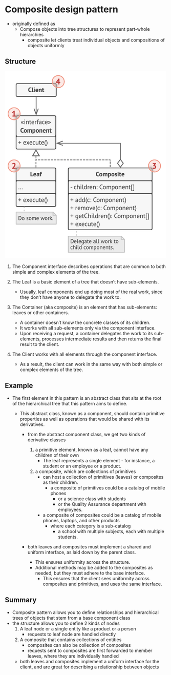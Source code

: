 # Composite design pattern

- originally defined as
  - Compose objects into tree structures to represent part-whole hierarchies
    - composite let clients treat individual objects and compositions of objects uniformly

## Structure

![Composite](../../images/composite.png)

1. The Component interface describes operations that are common to both simple and complex elements of the tree.

2. The Leaf is a basic element of a tree that doesn’t have sub-elements.

   - Usually, leaf components end up doing most of the real work, since they don’t have anyone to delegate the work to.

3. The Container (aka composite) is an element that has sub-elements: leaves or other containers.

   - A container doesn’t know the concrete classes of its children.
   - It works with all sub-elements only via the component interface.
   - Upon receiving a request, a container delegates the work to its sub-elements, processes intermediate results and then returns the final result to the client.

4. The Client works with all elements through the component interface.
   - As a result, the client can work in the same way with both simple or complex elements of the tree.

## Example

- The first element in this pattern is an abstract class that sits at the root of the hierarchical tree that this pattern aims to define.

  - This abstract class, known as a component, should contain primitive properties as well as operations that would be shared with its derivatives.

    - from the abstract component class, we get two kinds of derivative classes

      1. a primitive element, known as a leaf, cannot have any children of their own
         - The leaf represents a single element - for instance, a student or an employee or a product.
      2. a composite, which are collections of primitives
         - can host a collection of primitives (leaves) or composites as their children.
           - a composite of primitives could be a catalog of mobile phones
             - or a science class with students
             - or the Quality Assurance department with employees.
         - a composite of composites could be a catalog of mobile phones, laptops, and other products
           - where each category is a sub-catalog
             - a school with multiple subjects, each with multiple students.

    - both leaves and composites must implement a shared and uniform interface, as laid down by the parent class.
      - This ensures uniformity across the structure.
      - Additional methods may be added to the composites as needed, but they must adhere to the base interface.
        - This ensures that the client sees uniformity across composites and primitives, and uses the same interface.

## Summary

- Composite pattern allows you to define relationships and hierarchical trees of objects that stem from a base component class
- the structure allows you to define 2 kinds of nodes
  1. A leaf node or a single entity like a product or a person
     - requests to leaf node are handled directly
  2. A composite that contains collections of entities
     - composites can also be collection of composites
     - requests sent to composites are first forwarded to member leaves, where they are individually handled
  - both leaves and composites implement a uniform interface for the client, and are great for describing a relationship between objects
